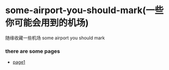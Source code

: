 # some-airport-you-should-mark(一些你可能会用到的机场)
随缘收藏一些机场
some airport you should mark
### there are some pages
- [page1](https://fanqiangdang.com/thread-112-1-1.html)
